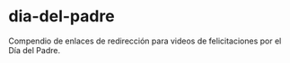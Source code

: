 # dia-del-padre
 Compendio de enlaces de redirección para videos de felicitaciones por el Día del Padre.
